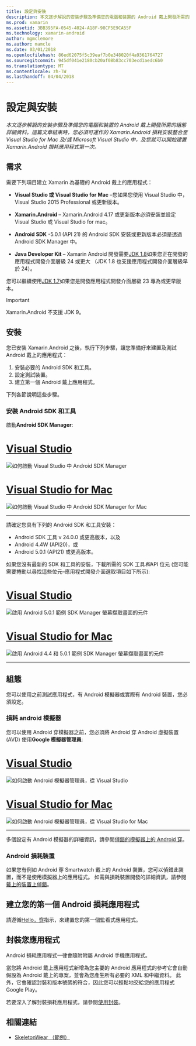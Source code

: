 ```yaml
---
title: 設定與安裝
description: 本文逐步解說的安裝步驟及準備您的電腦和裝置的 Android 戴上開發所需的組態詳細資料。 這篇文章結束時，您必須可運作的 Xamarin.Android 損耗安裝整合至 Visual Studio for Mac 及/或 Microsoft Visual Studio 中，及您就可以開始建置 Xamarin.Android 損耗應用程式第一次。
ms.prod: xamarin
ms.assetid: 3BB395FA-0545-4024-A18F-98CF5E9CA55F
ms.technology: xamarin-android
author: mgmclemore
ms.author: mamcle
ms.date: 03/01/2018
ms.openlocfilehash: 86ed62075f5c39eaf7b0e348020f4a9361764727
ms.sourcegitcommit: 945df041e2180cb20af08b83cc703ecd1aedc6b0
ms.translationtype: MT
ms.contentlocale: zh-TW
ms.lasthandoff: 04/04/2018
---
```

# <a name="setup-and-installation"></a>設定與安裝

_本文逐步解說的安裝步驟及準備您的電腦和裝置的 Android 戴上開發所需的組態詳細資料。這篇文章結束時，您必須可運作的 Xamarin.Android 損耗安裝整合至 Visual Studio for Mac 及/或 Microsoft Visual Studio 中，及您就可以開始建置 Xamarin.Android 損耗應用程式第一次。_

## <a name="requirements"></a>需求

需要下列項目建立 Xamarin 為基礎的 Android 戴上的應用程式：

-   **Visual Studio 或 Visual Studio for Mac** &ndash;您如果您使用 Visual Studio 中，Visual Studio 2015 Professional 或更新版本。

-   **Xamarin.Android** &ndash; Xamarin.Android 4.17 或更新版本必須安裝並設定 Visual Studio 或 Visual Studio for mac。

-   **Android SDK** -5.0.1 (API 21) 的 Android SDK 安裝或更新版本必須是透過 Android SDK Manager 中。

-   **Java Developer Kit** &ndash; Xamarin Android 開發需要[JDK 1.8](http://www.oracle.com/technetwork/java/javase/downloads/jdk8-downloads-2133151.html)如果您正在開發的應用程式開發介面層級 24 或更大 （JDK 1.8 也支援應用程式開發介面層級早於 24）。

您可以繼續使用[JDK 1.7](http://www.oracle.com/technetwork/java/javase/downloads/jdk7-downloads-1880260.html)如果您是開發應用程式開發介面層級 23 專為或更早版本。

> [!IMPORTANT]
> Xamarin.Android 不支援 JDK 9。

## <a name="installation"></a>安裝

您已安裝 Xamarin.Android 之後，執行下列步驟，讓您準備好來建置及測試 Android 戴上的應用程式： 

1.  安裝必要的 Android SDK 和工具。
2.  設定測試裝置。
3.  建立第一個 Android 戴上應用程式。

下列各節說明這些步驟。


### <a name="install-android-sdk-and-tools"></a>安裝 Android SDK 和工具 

啟動**Android SDK Manager**: 

# <a name="visual-studiotabvswin"></a>[Visual Studio](#tab/vswin)

![如何啟動 Visual Studio 中 Android SDK Manager](installation-images/vs/sdk-menu.png)

# <a name="visual-studio-for-mactabvsmac"></a>[Visual Studio for Mac](#tab/vsmac)

![如何啟動 Visual Studio 中 Android SDK Manager for Mac](installation-images/xs/sdk-menu.png)

-----


請確定您具有下列的 Android SDK 和工具安裝：

* Android SDK 工具 v 24.0.0 或更高版本，以及
* Android 4.4W (API20)，或
* Android 5.0.1 (API21) 或更高版本。

如果您沒有最新的 SDK 和工具的安裝，下載所需的 SDK 工具*和*API 位元 (您可能需要捲動以尋找這些位元&ndash;應用程式開發介面選取項目如下所示): 

# <a name="visual-studiotabvswin"></a>[Visual Studio](#tab/vswin)

![啟用 Android 5.0.1 範例 SDK Manager 螢幕擷取畫面的元件](installation-images/vs/sdk-select.png)

# <a name="visual-studio-for-mactabvsmac"></a>[Visual Studio for Mac](#tab/vsmac)

![啟用 Android 4.4 和 5.0.1 範例 SDK Manager 螢幕擷取畫面的元件](installation-images/xs/sdk-select.png)

-----


## <a name="configuration"></a>組態

您可以使用之前測試應用程式，有 Android 模擬器或實際有 Android 裝置，您必須設定。 


### <a name="android-wear-emulator"></a>損耗 android 模擬器

您可以使用 Android 穿模擬器之前，您必須將 Android 穿 Android 虛擬裝置 (AVD) 使用**Google 模擬器管理員**:

# <a name="visual-studiotabvswin"></a>[Visual Studio](#tab/vswin)

![如何啟動 Android 模擬器管理員，從 Visual Studio](installation-images/vs/emulator-menu.png)

# <a name="visual-studio-for-mactabvsmac"></a>[Visual Studio for Mac](#tab/vsmac)

![如何啟動 Android 模擬器管理員，從 Visual Studio for Mac](installation-images/xs/emulator-menu.png)

-----

多個設定有 Android 模擬器的詳細資訊，請參閱[偵錯的模擬器上的 Android 穿](~/android/wear/deploy-test/debug-on-emulator.md)。


### <a name="android-wear-device"></a>Android 損耗裝置

如果您有例如 Android 穿 Smartwatch 戴上的 Android 裝置，您可以偵錯此裝置，而不是使用模擬器上的應用程式。 如需與損耗裝置開發的詳細資訊，請參閱[戴上的裝置上偵錯](~/android/wear/deploy-test/debug-on-device.md)。


## <a name="create-your-first-android-wear-app"></a>建立您的第一個 Android 損耗應用程式

請遵循[Hello，穿](~/android/wear/get-started/hello-wear.md)指示，來建置您的第一個監看式應用程式。


## <a name="packaging-your-app"></a>封裝您應用程式

Android 損耗應用程式一律會隨附附屬 Android 手機應用程式。 

當您將 Android 戴上應用程式新增為您主要的 Android 應用程式的參考它會自動假設為 Android 戴上的專案，並會為您產生所有必要的 XML 和中繼資料。 此外，它會確認封裝和版本號碼的符合，因此您可以輕鬆地交給您的應用程式 Google Play。 

若要深入了解封裝損耗應用程式，請參閱[使用封裝](~/android/wear/deploy-test/packaging.md)。


## <a name="related-links"></a>相關連結

- [SkeletonWear （範例）](https://developer.xamarin.com/samples/SkeletonWear/)
